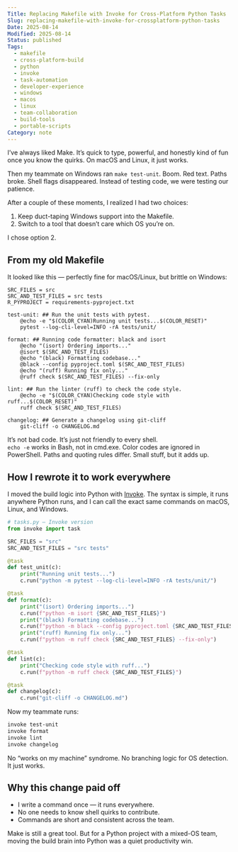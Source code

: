 ```yaml
---
Title: Replacing Makefile with Invoke for Cross-Platform Python Tasks
Slug: replacing-makefile-with-invoke-for-crossplatform-python-tasks
Date: 2025-08-14
Modified: 2025-08-14
Status: published
Tags:
  - makefile
  - cross-platform-build
  - python
  - invoke
  - task-automation
  - developer-experience
  - windows
  - macos
  - linux
  - team-collaboration
  - build-tools
  - portable-scripts
Category: note
---
```

I’ve always liked Make. It’s quick to type, powerful, and honestly kind of fun once you know the quirks. On macOS and Linux, it just works.

Then my teammate on Windows ran `make test-unit`. Boom. Red text. Paths broke. Shell flags disappeared. Instead of testing code, we were testing our patience.

After a couple of these moments, I realized I had two choices:

1. Keep duct-taping Windows support into the Makefile.
2. Switch to a tool that doesn’t care which OS you’re on.

I chose option 2.

## From my old Makefile

It looked like this — perfectly fine for macOS/Linux, but brittle on Windows:

```make
SRC_FILES = src
SRC_AND_TEST_FILES = src tests
R_PYPROJECT = requirements-pyproject.txt

test-unit: ## Run the unit tests with pytest.
	@echo -e "$(COLOR_CYAN)Running unit tests...$(COLOR_RESET)"
	pytest --log-cli-level=INFO -rA tests/unit/

format: ## Running code formatter: black and isort
	@echo "(isort) Ordering imports..."
	@isort $(SRC_AND_TEST_FILES)
	@echo "(black) Formatting codebase..."
	@black --config pyproject.toml $(SRC_AND_TEST_FILES)
	@echo "(ruff) Running fix only..."
	@ruff check $(SRC_AND_TEST_FILES) --fix-only

lint: ## Run the linter (ruff) to check the code style.
	@echo -e "$(COLOR_CYAN)Checking code style with ruff...$(COLOR_RESET)"
	ruff check $(SRC_AND_TEST_FILES)

changelog: ## Generate a changelog using git-cliff
	git-cliff -o CHANGELOG.md
```

It’s not bad code. It’s just not friendly to every shell.  
`echo -e` works in Bash, not in cmd.exe. Color codes are ignored in PowerShell. Paths and quoting rules differ. Small stuff, but it adds up.

## How I rewrote it to work everywhere

I moved the build logic into Python with [Invoke](https://www.pyinvoke.org/). The syntax is simple, it runs anywhere Python runs, and I can call the exact same commands on macOS, Linux, and Windows.

```python
# tasks.py — Invoke version
from invoke import task

SRC_FILES = "src"
SRC_AND_TEST_FILES = "src tests"

@task
def test_unit(c):
    print("Running unit tests...")
    c.run("python -m pytest --log-cli-level=INFO -rA tests/unit/")

@task
def format(c):
    print("(isort) Ordering imports...")
    c.run(f"python -m isort {SRC_AND_TEST_FILES}")
    print("(black) Formatting codebase...")
    c.run(f"python -m black --config pyproject.toml {SRC_AND_TEST_FILES}")
    print("(ruff) Running fix only...")
    c.run(f"python -m ruff check {SRC_AND_TEST_FILES} --fix-only")

@task
def lint(c):
    print("Checking code style with ruff...")
    c.run(f"python -m ruff check {SRC_AND_TEST_FILES}")

@task
def changelog(c):
    c.run("git-cliff -o CHANGELOG.md")
```

Now my teammate runs:

```bash
invoke test-unit
invoke format
invoke lint
invoke changelog
```

No “works on my machine” syndrome. No branching logic for OS detection. It just works.

## Why this change paid off

- I write a command once — it runs everywhere.
- No one needs to know shell quirks to contribute.
- Commands are short and consistent across the team.

Make is still a great tool. But for a Python project with a mixed-OS team, moving the build brain into Python was a quiet productivity win.